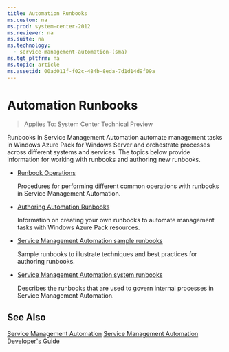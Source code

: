 ```yaml
---
title: Automation Runbooks
ms.custom: na
ms.prod: system-center-2012
ms.reviewer: na
ms.suite: na
ms.technology: 
  - service-management-automation-(sma)
ms.tgt_pltfrm: na
ms.topic: article
ms.assetid: 00ad011f-f02c-484b-8eda-7d1d14d9f09a
---
```

# Automation Runbooks

>Applies To: System Center Technical Preview

Runbooks in Service Management Automation automate management tasks in Windows Azure Pack for Windows Server and orchestrate processes across different systems and services. The topics below provide information for working with runbooks and authoring new runbooks.

-   [Runbook Operations](Runbook-Operations.md)

    Procedures for performing different common operations with runbooks in Service Management Automation.

-   [Authoring Automation Runbooks](Authoring-Automation-Runbooks.md)

    Information on creating your own runbooks to automate management tasks with Windows Azure Pack resources.

-   [Service Management Automation sample runbooks](Service-Management-Automation-sample-runbooks.md)

    Sample runbooks to illustrate techniques and best practices for authoring runbooks.

-   [Service Management Automation system runbooks](Service-Management-Automation-system-runbooks.md)

    Describes the runbooks that are used to govern internal processes in Service Management Automation.

## See Also
[Service Management Automation](../Service-Management-Automation.md)
[Service Management Automation Developer's Guide](http://go.microsoft.com/fwlink/?LinkId=398741)



